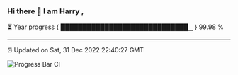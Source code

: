 ### Hi there 👋 I am Harry , 

⏳ Year progress { █████████████████████████████▁ } 99.98 %

---

⏰ Updated on Sat, 31 Dec 2022 22:40:27 GMT

![Progress Bar CI](https://github.com/duykhang68/duykhang68/workflows/Progress%20Bar%20CI/badge.svg)
